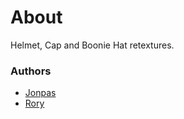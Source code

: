 # About

Helmet, Cap and Boonie Hat retextures.

### Authors

- [Jonpas](http://github.com/jonpas)
- [Rory](http://github.com/SyMP2005)

